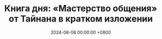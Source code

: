 ---
title: "Книга дня: «Мастерство общения» от Тайнана в кратком изложении"
description: >-
  🗣️ «Мастерство общения» — практическое руководство Тайнана, раскрывающее ключевые техники эффективного взаимодействия и построения крепких отношений. Улучшайте навыки общения с книгой Тайнана! Практичные советы для уверенности, харизмы и успеха в любой ситуации. Читайте обзор и достигайте социального успеха!
date: 2024-08-08 00:00:00 +0800
categories: [Мышление, Конспекты-книг]
tags:
  [
    мастерство-общения,
    тайнан,
    навыки-общения,
    язык-тела,
    уверенность,
    харизма,
    социальный-интеллект,
    личностный-рост,
    нетворкинг,
    влияние,
    эмпатия,
    построение-отношений
  ]
image: 
alt: Мастерство общения Тайнан обложка книги
fallback:
  - 
  - 
---